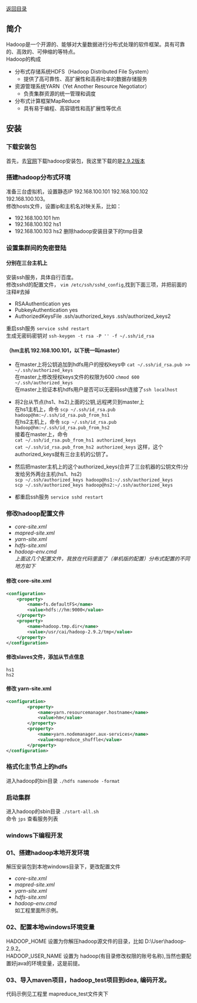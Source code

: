 <a href="https://github.com/pigzhuzhu55/hadoop_test">返回目录</a>
## 简介
Hadoop是一个开源的、能够对大量数据进行分布式处理的软件框架。具有可靠的、高效的、可伸缩的等特点。  
Hadoop的构成
* 分布式存储系统HDFS（Hadoop Distributed File System） 
  - 提供了高可靠性、高扩展性和高吞吐率的数据存储服务 
* 资源管理系统YARN（Yet Another Resource Negotiator） 
  - 负责集群资源的统一管理和调度 
* 分布式计算框架MapReduce 
  - 具有易于编程、高容错性和高扩展性等优点 
## 安装
### 下载安装包
首先，去[官网](http://hadoop.apache.org/)下载hadoop安装包，我这里下载的是[2.9.2版本](https://www.apache.org/dyn/closer.cgi/hadoop/common/hadoop-2.9.2/hadoop-2.9.2.tar.gz)

### 搭建hadoop分布式环境
准备三台虚拟机，设置静态IP 192.168.100.101 192.168.100.102 192.168.100.103。   
修改hosts文件，设置ip和主机名对映关系，比如：   
   + 192.168.100.101 hm
   + 192.168.100.102 hs1
   + 192.168.100.103 hs2
删除hadoop安装目录下的tmp目录   

### 设置集群间的免密登陆
#### 分别在三台主机上
安装ssh服务，具体自行百度。  
修改sshd的配置文件， `vim /etc/ssh/sshd_config`,找到下面三项，并把前面的注释#去掉   

+ RSAAuthentication yes
+ PubkeyAuthentication yes
+ AuthorizedKeysFile	.ssh/authorized_keys .ssh/authorized_keys2   

重启ssh服务 `service sshd restart`    
生成无密码密钥对 `ssh-keygen -t rsa -P '' -f ~/.ssh/id_rsa `   
#### （hm主机 192.168.100.101，以下统一叫master）
+ 在master上将公钥追加到hdfs用户的授权keys中 `cat ~/.ssh/id_rsa.pub >> ~/.ssh/authorized_keys`   
在master上修改授权keys文件的权限为600 `chmod 600 ~/.ssh/authorized_keys`  
在master上验证本机hdfs用户是否可以无密码ssh连接了`ssh localhost`    

+ 将2台从节点(hs1、hs2)上面的公钥,远程拷贝到master上   
在hs1主机上，命令 `scp ~/.ssh/id_rsa.pub hadoop@hm:~/.ssh/id_rsa.pub_from_hs1`   
在hs2主机上，命令 `scp ~/.ssh/id_rsa.pub hadoop@hm:~/.ssh/id_rsa.pub_from_hs2`  
接着在master上，命令    
`cat ~/.ssh/id_rsa.pub_from_hs1 authorized_keys`  
`cat ~/.ssh/id_rsa.pub_from_hs2 authorized_keys` 
这样，这个authorized_keys就有三台主机的公钥了。

+ 然后把master主机上的这个authorized_keys(合并了三台机器的公钥文件)分发给另外两台主机(hs1、hs2)  
`scp ~/.ssh/authorized_keys hadoop@hs1:~/.ssh/authorized_keys`  
`scp ~/.ssh/authorized_keys hadoop@hs2:~/.ssh/authorized_keys` 
   
+ 都重启ssh服务 `service sshd restart`  

### 修改hadoop配置文件
- *core-site.xml*
- *mapred-site.xml*
- *yarn-site.xml*
- *hdfs-site.xml*
- *hadoop-env.cmd*  
*上面这几个配置文件，我放在代码里面了（单机版的配置）分布式配置的不同地方如下* 
#### 修改 core-site.xml
```xml
<configuration>	
    <property>
		<name>fs.defaultFS</name>
		<value>hdfs://hm:9000</value>	
	</property>
	<property>
		<name>hadoop.tmp.dir</name>
		<value>/usr/cai/hadoop-2.9.2/tmp</value>
	</property>
</configuration>
```

#### 修改slaves文件，添加从节点信息
```shell script
hs1
hs2
```

#### 修改 yarn-site.xml
```xml
<configuration>
		<property>
			<name>yarn.resourcemanager.hostname</name>
			<value>hm</value>
		</property>
		<property>
			<name>yarn.nodemanager.aux-services</name>
			<value>mapreduce_shuffle</value>
		</property>
</configuration>
```

### 格式化主节点上的hdfs
进入hadoop的bin目录 `./hdfs namenode -format`  

### 启动集群 
进入hadoop的sbin目录 `./start-all.sh`  
命令 `jps` 查看服务列表

### windows下编程开发 
### 01、搭建hadoop本地开发环境
解压安装包到本地windows目录下，更改配置文件
- *core-site.xml*
- *mapred-site.xml*
- *yarn-site.xml*
- *hdfs-site.xml*
- *hadoop-env.cmd*  
如工程里面所示例。

### 02、配置本地windows环境变量
HADOOP_HOME 设置为你解压hadoop源文件的目录，比如  D:\User\hadoop-2.9.2。  
HADOOP_USER_NAME 设置为 hadoop(有目录修改权限的账号名称),当然也要配置好java的环境变量，这是前提。


### 03、导入maven项目，hadoop_test项目到idea, 编码开发。
代码示例见工程里 mapreduce_test文件夹下


